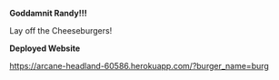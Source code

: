 **Goddamnit Randy!!!**

Lay off the Cheeseburgers!

**Deployed Website**

https://arcane-headland-60586.herokuapp.com/?burger_name=burg
